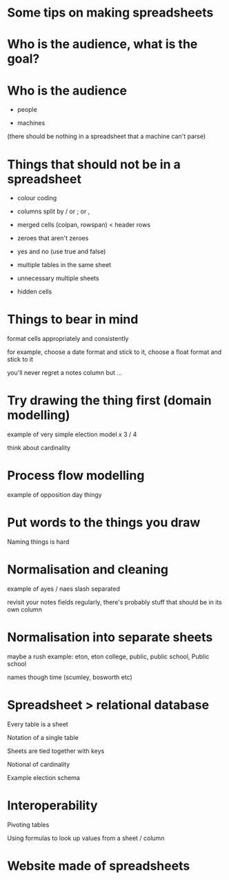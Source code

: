 # Some tips on making spreadsheets

# Who is the audience, what is the goal?

# Who is the audience

* people

* machines

(there should be nothing in a spreadsheet that a machine can't parse)

# Things that should not be in a spreadsheet

* colour coding

* columns split by / or ; or ,

* merged cells (colpan, rowspan) < header rows

* zeroes that aren't zeroes

* yes and no (use true and false)

* multiple tables in the same sheet

* unnecessary multiple sheets

* hidden cells

# Things to bear in mind

format cells appropriately and consistently

for example, choose a date format and stick to it, choose a float format and stick to it

you'll never regret a notes column but ...

# Try drawing the thing first (domain modelling)

example of very simple election model x 3 / 4

think about cardinality

# Process flow modelling

example of opposition day thingy

# Put words to the things you draw

Naming things is hard

# Normalisation and cleaning

example of ayes / naes slash separated

revisit your notes fields regularly, there's probably stuff that should be in its own column

# Normalisation into separate sheets

maybe a rush example: eton, eton college, public, public school, Public school

names though time (scumley, bosworth etc)

# Spreadsheet > relational database

Every table is a sheet

Notation of a single table

Sheets are tied together with keys

Notional of cardinality

Example election schema

# Interoperability

Pivoting tables

Using formulas to look up values from a sheet / column

# Website made of spreadsheets








